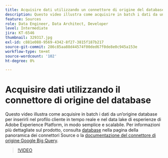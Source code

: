 ```yaml
---
title: Acquisire dati utilizzando un connettore di origine del database
description: Questo video illustra come acquisire in batch i dati da un’origine database per inserirli nel profilo cliente in tempo reale e nel data lake di esperienze di Adobe Experience Platform, in modo semplice e scalabile.
feature: Sources
role: Data Engineer, Data Architect, Developer
level: Intermediate
jira: KT-6546
thumbnail: 329317.jpg
exl-id: c881e088-9569-4342-8f27-3815f187b217
source-git-commit: 286c85aa88d44574f00ded67f0de8e0c945a153e
workflow-type: tm+mt
source-wordcount: '102'
ht-degree: 0%

---
```


# Acquisire dati utilizzando il connettore di origine del database

Questo video illustra come acquisire in batch i dati da un’origine database per inserirli nel profilo cliente in tempo reale e nel data lake di esperienze di Adobe Experience Platform, in modo semplice e scalabile. Per informazioni più dettagliate sul prodotto, consulta [database](https://experienceleague.adobe.com/docs/experience-platform/sources/home.html?lang=it#database) nella pagina della panoramica dei connettori Source o la [documentazione del connettore di origine Google Big Query](https://experienceleague.adobe.com/docs/experience-platform/sources/ui-tutorials/create/databases/bigquery.html?lang=it).

>[!VIDEO](https://video.tv.adobe.com/v/345122?learn=on&enablevpops&captions=ita)
